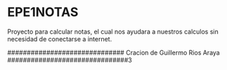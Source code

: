 # EPE1NOTAS

Proyecto para calcular notas, el cual nos ayudara a nuestros calculos sin necesidad de conectarse a internet.

############################## Cracion de Guillermo Rios Araya ###############################3
